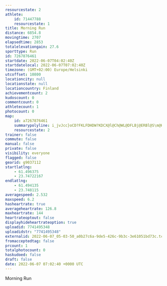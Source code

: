 ```yaml
---
resourcestate: 2
athlete:
    id: 71447788
    resourcestate: 1
title: Morning Run
distance: 6854.8
movingtime: 2707
elapsedtime: 2853
totalelevationgain: 27.6
sporttype: Run
id: 7267876461
startdate: 2022-06-07T04:02:40Z
startdatelocal: 2022-06-07T07:02:40Z
timezone: (GMT+02:00) Europe/Helsinki
utcoffset: 10800
locationcity: null
locationstate: null
locationcountry: Finland
achievementcount: 2
kudoscount: 0
commentcount: 0
athletecount: 1
photocount: 0
map:
    id: a7267876461
    summarypolyline: i_jvJcc}oCD?FKLFDHDW?KDCX@l@Ch@WL@DFLBj@ERBl@S\m@HEPIjAIhAg@^DHBFJB?`@e@r@c@PWLCLMXM`BG`@MHDd@EfAk@TEVAz@LTGHKFYRe@ReABk@Cs@?}AZw@EWGgBI_AQmAA[Hi@A_ADkACaA@_AC[?eDEs@Jc@Hs@DgBGkAIc@MUa@c@a@?kBYABBJ?PEFoAEOM?q@C_@G[IK_@OMQw@YKI_AYc@Gm@c@i@YOWc@aBGYM]Qu@Ym@GGKEe@k@Wa@aAoA[i@Ma@Ik@?k@GoA@aAIcA?uBDa@As@HgB[iBKSEWEmAKm@Zm@r@cAj@c@HCj@TJA`@\XN|@tALj@NNNfA?b@Bn@PjBBj@?j@Ff@Dj@HjEPpAFhAHz@F\BHFBFTFx@Jh@`@z@Ph@T`@p@v@Xb@bAXJ?ROh@?`@NL?r@s@DAf@y@JYb@oBNKJi@HcJCwA@eCGeDIg@A{BCWMa@Cq@@c@Hs@^iBPoBJm@@UJi@D]L{@FcBLc@RKFBHVL|AHZ?`@FXHPNXl@h@PX`@NV^NNJXHJN`@Hb@d@z@Lp@DLRz@DdADf@RfAv@rB^|Af@bBHf@d@vAPXNLZJJQPg@b@}@FU`@}@DQDg@K_C@YGs@@w@KsAGiBFsAAWo@_CGc@IUMMo@kD_@{@Qu@{AmCSo@cA_BSOc@g@Ui@OSSAy@u@u@Yq@_@WUGB[p@EREn@A|AFx@Lr@FdAALERODGHMVERM|B_@fCO|BMh@Mz@K`BBhB@PLd@BZ?tAF`A?n@FVCt@Dx@CdCB|@IhA@f@Cz@A|AKd@@hAA^U\Il@u@dBOL]JgBg@HI?MQE[q@KYQKOQuBuDSWQCOFk@^WVYPu@\g@LMJy@VEDEPPDJP\bBb@~@Bj@HZb@bAx@t@n@Pr@r@^RNTf@RLLRJ^\HNBTBp@Bb@BFTFbAe@j@a@lAUADLHDCh@ZXp@@r@Ip@Ob@KRAH@XRrA@t@Dl@?d@BVBbAEx@@d@GzBERKRGRCf@TxA@ZBvBANBhBA`@Br@Jx@Bh@ALGTg@jAILq@Ma@NSEw@ZkBl@yAFIISCKKi@^SXYTOb@SVQBe@YQDYEC@ITOHUIGJ
    resourcestate: 2
trainer: false
commute: false
manual: false
private: false
visibility: everyone
flagged: false
gearid: g9037112
startlatlng:
    - 61.496375
    - 23.74722167
endlatlng:
    - 61.494135
    - 23.748115
averagespeed: 2.532
maxspeed: 6.2
hasheartrate: true
averageheartrate: 126.8
maxheartrate: 144
heartrateoptout: false
displayhideheartrateoption: true
uploadid: 7741495348
uploadidstr: "7741495348"
externalid: 2022-06-07_05-03-50_a0b27c6a-9de5-426c-9b3c-3e61051bd73c.tcx
fromacceptedtag: false
prcount: 1
totalphotocount: 0
haskudoed: false
draft: false
date: 2022-06-07 07:02:40 +0000 UTC
---
```

Morning Run